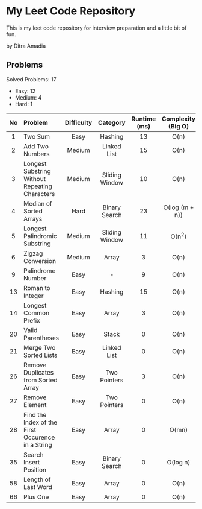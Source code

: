 # My Leet Code Repository
This is my leet code repository for interview preparation and a little bit of fun. <br/>

by Ditra Amadia <br />

## Problems
Solved Problems: 17
- Easy: 12
- Medium: 4
- Hard: 1

| No | Problem | Difficulty | Category | Runtime (ms) | Complexity (Big O) | Language | Status |
| :---: | :--- | :---: | :---: | :---: | :---: | :---: | :---: |
| 1 | Two Sum | Easy | Hashing | 13 | O(n) | ![Cpp][Cpp.cpp] | ✅ |
| 2 | Add Two Numbers | Medium | Linked List | 15 | O(n) | ![Cpp][Cpp.cpp] | ✅ |
| 3 | Longest Substring Without Repeating Characters | Medium | Sliding Window | 10 | O(n) | ![Cpp][Cpp.cpp] | ✅ |
| 4 | Median of Sorted Arrays | Hard | Binary Search | 23 | O(log (m + n)) | ![Cpp][Cpp.cpp] | ✅ |
| 5 | Longest Palindromic Substring | Medium | Sliding Window | 11 | O(n<sup>2</sup>) | ![Cpp][Cpp.cpp] | ✅ |
| 6  | Zigzag Conversion | Medium | Array | 3 | O(n) | ![Cpp][Cpp.cpp] | ✅ |
| 9 | Palindrome Number | Easy | - | 9 | O(n) | ![Cpp][Cpp.cpp] | ✅ |
| 13 | Roman to Integer | Easy | Hashing | 15 | O(n) | ![Cpp][Cpp.cpp] | ✅ |
| 14 | Longest Common Prefix | Easy | Array | 3 | O(n) | ![Cpp][Cpp.cpp] | ✅ |
| 20 | Valid Parentheses | Easy | Stack | 0 | O(n) | ![Cpp][Cpp.cpp] | ✅ |
| 21 | Merge Two Sorted Lists | Easy | Linked List | 0 | O(n) | ![Cpp][Cpp.cpp] | ✅ |
| 26 | Remove Duplicates from Sorted Array | Easy | Two Pointers | 3 | O(n) | ![Cpp][Cpp.cpp] | ✅ |
| 27 | Remove Element | Easy | Two Pointers | 0 | O(n) | ![Cpp][Cpp.cpp] | ✅ |
| 28 | Find the Index of the First Occurence in a String | Easy | Array | 0 | O(mn) | ![Cpp][Cpp.cpp] | ✅ |
| 35 | Search Insert Position | Easy | Binary Search | 0 | O(log n) | ![Cpp][Cpp.cpp] | ✅ |
| 58 | Length of Last Word | Easy | Array | 0 | O(n) | ![Cpp][Cpp.cpp] | ✅ |
| 66 | Plus One | Easy | Array | 0 | O(n) | ![Cpp][Cpp.cpp] | ✅ |

<!-- MARKDOWN LINKS & IMAGES -->
<!-- https://www.markdownguide.org/basic-syntax/#reference-style-links -->
[Cpp.cpp]: https://img.shields.io/badge/c++-%2300599C.svg?style=for-the-badge&logo=c%2B%2B&logoColor=white